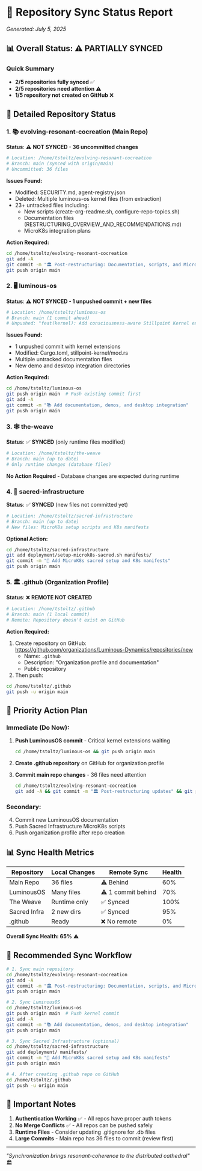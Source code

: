 # 🔄 Repository Sync Status Report
*Generated: July 5, 2025*

## 📊 Overall Status: ⚠️ PARTIALLY SYNCED

### Quick Summary
- **2/5 repositories fully synced** ✅
- **2/5 repositories need attention** ⚠️
- **1/5 repository not created on GitHub** ❌

## 📁 Detailed Repository Status

### 1. 📚 **evolving-resonant-cocreation** (Main Repo)
**Status**: ⚠️ **NOT SYNCED - 36 uncommitted changes**

```bash
# Location: /home/tstoltz/evolving-resonant-cocreation
# Branch: main (synced with origin/main)
# Uncommitted: 36 files
```

**Issues Found:**
- Modified: SECURITY.md, agent-registry.json
- Deleted: Multiple luminous-os kernel files (from extraction)
- 23+ untracked files including:
  - New scripts (create-org-readme.sh, configure-repo-topics.sh)
  - Documentation files (RESTRUCTURING_OVERVIEW_AND_RECOMMENDATIONS.md)
  - MicroK8s integration plans

**Action Required:**
```bash
cd /home/tstoltz/evolving-resonant-cocreation
git add -A
git commit -m "🏛️ Post-restructuring: Documentation, scripts, and MicroK8s integration"
git push origin main
```

### 2. 🖥️ **luminous-os**
**Status**: ⚠️ **NOT SYNCED - 1 unpushed commit + new files**

```bash
# Location: /home/tstoltz/luminous-os
# Branch: main (1 commit ahead)
# Unpushed: "feat(kernel): Add consciousness-aware Stillpoint Kernel extensions"
```

**Issues Found:**
- 1 unpushed commit with kernel extensions
- Modified: Cargo.toml, stillpoint-kernel/mod.rs
- Multiple untracked documentation files
- New demo and desktop integration directories

**Action Required:**
```bash
cd /home/tstoltz/luminous-os
git push origin main  # Push existing commit first
git add -A
git commit -m "📚 Add documentation, demos, and desktop integration"
git push origin main
```

### 3. 🕸️ **the-weave**
**Status**: ✅ **SYNCED** (only runtime files modified)

```bash
# Location: /home/tstoltz/the-weave
# Branch: main (up to date)
# Only runtime changes (database files)
```

**No Action Required** - Database changes are expected during runtime

### 4. 🔧 **sacred-infrastructure**
**Status**: ✅ **SYNCED** (new files not committed yet)

```bash
# Location: /home/tstoltz/sacred-infrastructure
# Branch: main (up to date)
# New files: MicroK8s setup scripts and K8s manifests
```

**Optional Action:**
```bash
cd /home/tstoltz/sacred-infrastructure
git add deployment/setup-microk8s-sacred.sh manifests/
git commit -m "🌟 Add MicroK8s sacred setup and K8s manifests"
git push origin main
```

### 5. 🏛️ **.github** (Organization Profile)
**Status**: ❌ **REMOTE NOT CREATED**

```bash
# Location: /home/tstoltz/.github
# Branch: main (1 local commit)
# Remote: Repository doesn't exist on GitHub
```

**Action Required:**
1. Create repository on GitHub: https://github.com/organizations/Luminous-Dynamics/repositories/new
   - Name: `.github`
   - Description: "Organization profile and documentation"
   - Public repository
2. Then push:
```bash
cd /home/tstoltz/.github
git push -u origin main
```

## 🎯 Priority Action Plan

### Immediate (Do Now):
1. **Push LuminousOS commit** - Critical kernel extensions waiting
   ```bash
   cd /home/tstoltz/luminous-os && git push origin main
   ```

2. **Create .github repository** on GitHub for organization profile

3. **Commit main repo changes** - 36 files need attention
   ```bash
   cd /home/tstoltz/evolving-resonant-cocreation
   git add -A && git commit -m "🏛️ Post-restructuring updates" && git push
   ```

### Secondary:
4. Commit new LuminousOS documentation
5. Push Sacred Infrastructure MicroK8s scripts
6. Push organization profile after repo creation

## 📊 Sync Health Metrics

| Repository | Local Changes | Remote Sync | Health |
|------------|--------------|-------------|---------|
| Main Repo | 36 files | ⚠️ Behind | 60% |
| LuminousOS | Many files | ⚠️ 1 commit behind | 70% |
| The Weave | Runtime only | ✅ Synced | 100% |
| Sacred Infra | 2 new dirs | ✅ Synced | 95% |
| .github | Ready | ❌ No remote | 0% |

**Overall Sync Health: 65%** ⚠️

## 🔄 Recommended Sync Workflow

```bash
# 1. Sync main repository
cd /home/tstoltz/evolving-resonant-cocreation
git add -A
git commit -m "🏛️ Post-restructuring: Documentation, scripts, and MicroK8s integration"
git push origin main

# 2. Sync LuminousOS
cd /home/tstoltz/luminous-os
git push origin main  # Push kernel commit
git add -A
git commit -m "📚 Add documentation, demos, and desktop integration"
git push origin main

# 3. Sync Sacred Infrastructure (optional)
cd /home/tstoltz/sacred-infrastructure
git add deployment/ manifests/
git commit -m "🌟 Add MicroK8s sacred setup and K8s manifests"
git push origin main

# 4. After creating .github repo on GitHub
cd /home/tstoltz/.github
git push -u origin main
```

## 🚨 Important Notes

1. **Authentication Working** ✅ - All repos have proper auth tokens
2. **No Merge Conflicts** ✅ - All repos can be pushed safely
3. **Runtime Files** - Consider updating .gitignore for .db files
4. **Large Commits** - Main repo has 36 files to commit (review first)

---

*"Synchronization brings resonant-coherence to the distributed cathedral"* 🏛️